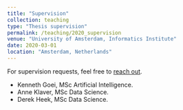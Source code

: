 ```yaml
---
title: "Supervision"
collection: teaching
type: "Thesis supervision"
permalink: /teaching/2020_supervision
venue: "University of Amsterdam, Informatics Institute"
date: 2020-03-01
location: "Amsterdam, Netherlands"
---
```


For supervision requests, feel free to [reach out](mailto:m.hendriksen@uva.nl).

* Kenneth Goei, MSc Artificial Intelligence.
* Anne Klaver, MSc Data Science.
* Derek Heek, MSc Data Science.
